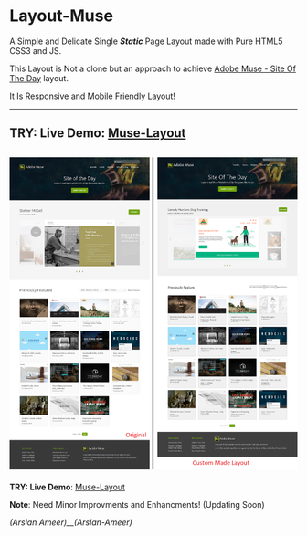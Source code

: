 # Layout-Muse
A Simple and Delicate Single **_Static_** Page Layout made with Pure HTML5 CSS3 and JS.

This Layout is Not a clone but an approach to achieve [Adobe Muse - Site Of The Day](https://musewidgets.com/collections/site-of-the-day) layout.

It Is Responsive and Mobile Friendly Layout!

----------------------------------------------------------------
**TRY: Live Demo**: [Muse-Layout](https://arslanameer.github.io/Layout-Muse/)
----------------------------------------------------------------
![](src/_notes/compare.png)
----------------------------------------------------------------
**TRY: Live Demo**: [Muse-Layout](https://arslanameer.github.io/Layout-Muse/)

**Note**: Need Minor Improvments and Enhancments! (Updating Soon)

_(Arslan Ameer)__ ( A r s l a n - A m e e r ) _ 
 
 